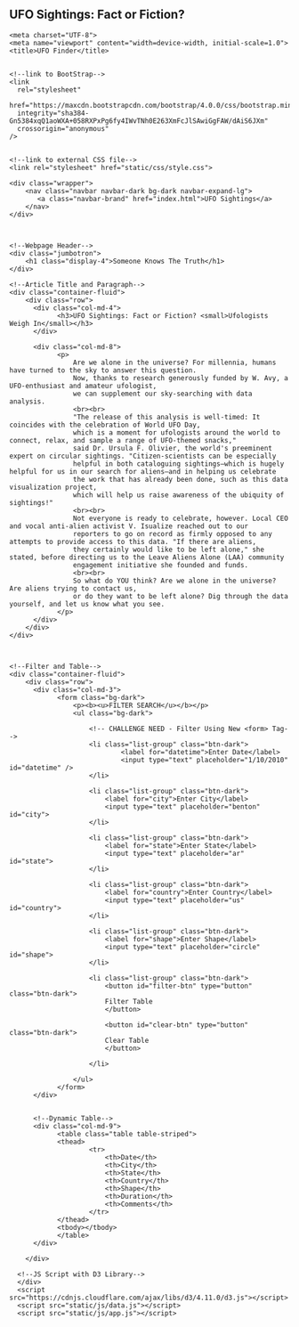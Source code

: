 ## UFO Sightings: Fact or Fiction?

<!DOCTYPE html>
<html lang="en">

<head>

    <meta charset="UTF-8">
    <meta name="viewport" content="width=device-width, initial-scale=1.0">
    <title>UFO Finder</title>


    <!--link to BootStrap-->    
    <link
      rel="stylesheet"
      href="https://maxcdn.bootstrapcdn.com/bootstrap/4.0.0/css/bootstrap.min.css"
      integrity="sha384-Gn5384xqQ1aoWXA+058RXPxPg6fy4IWvTNh0E263XmFcJlSAwiGgFAW/dAiS6JXm"
      crossorigin="anonymous"
    />


    <!--link to external CSS file-->
    <link rel="stylesheet" href="static/css/style.css">

</head>

<body class="bg-dark">

    <div class="wrapper">
        <nav class="navbar navbar-dark bg-dark navbar-expand-lg">
           <a class="navbar-brand" href="index.html">UFO Sightings</a>
        </nav>
    </div>



    <!--Webpage Header-->
    <div class="jumbotron">
        <h1 class="display-4">Someone Knows The Truth</h1>
    </div>

    <!--Article Title and Paragraph-->
    <div class="container-fluid">
        <div class="row">
          <div class="col-md-4">
                <h3>UFO Sightings: Fact or Fiction? <small>Ufologists Weigh In</small></h3>
          </div>

          <div class="col-md-8">
                <p>
                    Are we alone in the universe? For millennia, humans have turned to the sky to answer this question. 
                    Now, thanks to research generously funded by W. Avy, a UFO-enthusiast and amateur ufologist, 
                    we can supplement our sky-searching with data analysis.
                    <br><br>
                    "The release of this analysis is well-timed: It coincides with the celebration of World UFO Day, 
                    which is a moment for ufologists around the world to connect, relax, and sample a range of UFO-themed snacks," 
                    said Dr. Ursula F. Olivier, the world's preeminent expert on circular sightings. "Citizen-scientists can be especially 
                    helpful in both cataloguing sightings—which is hugely helpful for us in our search for aliens—and in helping us celebrate 
                    the work that has already been done, such as this data visualization project, 
                    which will help us raise awareness of the ubiquity of sightings!"
                    <br><br>
                    Not everyone is ready to celebrate, however. Local CEO and vocal anti-alien activist V. Isualize reached out to our 
                    reporters to go on record as firmly opposed to any attempts to provide access to this data. "If there are aliens, 
                    they certainly would like to be left alone," she stated, before directing us to the Leave Aliens Alone (LAA) community 
                    engagement initiative she founded and funds.
                    <br><br>
                    So what do YOU think? Are we alone in the universe? Are aliens trying to contact us, 
                    or do they want to be left alone? Dig through the data yourself, and let us know what you see.
                </p>
          </div>
        </div>
    </div>



    <!--Filter and Table-->
    <div class="container-fluid">
        <div class="row">
          <div class="col-md-3">
                <form class="bg-dark">
                    <p><b><u>FILTER SEARCH</u></b></p>
                    <ul class="bg-dark">

                        <!-- CHALLENGE NEED - Filter Using New <form> Tag-->
                        <li class="list-group" class="btn-dark">
                                <label for="datetime">Enter Date</label>
                                <input type="text" placeholder="1/10/2010" id="datetime" />
                        </li>

                        <li class="list-group" class="btn-dark">
                            <label for="city">Enter City</label>
                            <input type="text" placeholder="benton" id="city">
                        </li>

                        <li class="list-group" class="btn-dark">
                            <label for="state">Enter State</label>
                            <input type="text" placeholder="ar" id="state">
                        </li>

                        <li class="list-group" class="btn-dark">
                            <label for="country">Enter Country</label>
                            <input type="text" placeholder="us" id="country">
                        </li>

                        <li class="list-group" class="btn-dark">
                            <label for="shape">Enter Shape</label>
                            <input type="text" placeholder="circle" id="shape">
                        </li>
                        
                        <li class="list-group" class="btn-dark">
                            <button id="filter-btn" type="button" class="btn-dark">
                            Filter Table
                            </button>

                            <button id="clear-btn" type="button" class="btn-dark">
                            Clear Table
                            </button>

                        </li>

                    </ul>
                </form>
          </div>


          <!--Dynamic Table-->
          <div class="col-md-9">
                <table class="table table-striped">
                <thead>
                        <tr>
                            <th>Date</th>
                            <th>City</th>
                            <th>State</th>
                            <th>Country</th>
                            <th>Shape</th>
                            <th>Duration</th>
                            <th>Comments</th>
                        </tr>
                </thead>
                <tbody></tbody>
                </table>
          </div>
        
        </div>
      
      <!--JS Script with D3 Library-->
      </div>
      <script src="https://cdnjs.cloudflare.com/ajax/libs/d3/4.11.0/d3.js"></script>
      <script src="static/js/data.js"></script>
      <script src="static/js/app.js"></script>
</body>
</html>
